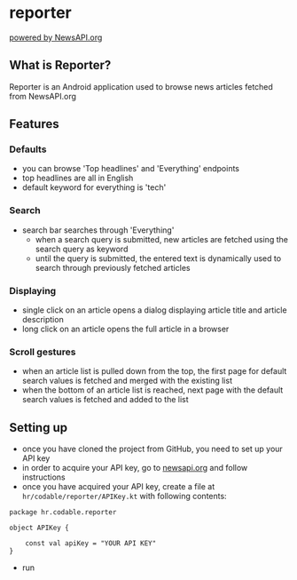# reporter

[powered by NewsAPI.org](https://newsapi.org/)

## What is Reporter?
Reporter is an Android application used to browse news articles fetched from NewsAPI.org

## Features

### Defaults
- you can browse 'Top headlines' and 'Everything' endpoints 
- top headlines are all in English 
- default keyword for everything is 'tech'

### Search
- search bar searches through 'Everything'
  - when a search query is submitted, new articles are fetched using the search query as keyword
  - until the query is submitted, the entered text is dynamically used to search through previously fetched articles

### Displaying
- single click on an article opens a dialog displaying article title and article description
- long click on an article opens the full article in a browser

### Scroll gestures
- when an article list is pulled down from the top, the first page for default search values is fetched and merged with the existing list
- when the bottom of an article list is reached, next page with the default search values is fetched and added to the list

## Setting up
- once you have cloned the project from GitHub, you need to set up your API key
- in order to acquire your API key, go to [newsapi.org](https://newsapi.org/) and follow instructions
- once you have acquired your API key, create a file at `hr/codable/reporter/APIKey.kt` with following contents: 
```
package hr.codable.reporter

object APIKey {

    const val apiKey = "YOUR API KEY"
}
```
- run
